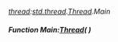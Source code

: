 _[thread](../../modules/thread/thread-module.md):[std.thread](../../modules/std/std-thread.md).[Thread](../../modules/std/std-thread-thread.md).Main_
##### Function Main:[Thread](../../modules/thread/std-thread-thread.md)(  )

